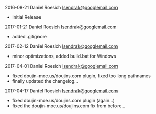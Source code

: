 2016-08-21 Daniel Roesich <Isendrak@googlemail.com>
* Initial Release

2017-01-21 Daniel Roesich <Isendrak@googlemail.com>
* added .gitignore

2017-02-12 Daniel Roesich <Isendrak@googlemail.com>
* minor optimizations, added build.bat for Windows

2017-04-01 Daniel Roesich <Isendrak@googlemail.com>
* fixed doujin-moe.us/doujins.com plugin, fixed too long pathnames
* finally updated the changelog...

2017-04-17 Daniel Roesich <Isendrak@googlemail.com>
* fixed doujin-moe.us/doujins.com plugin (again...)
* fixed the doujin-moe.us/doujins.com fix from before...
